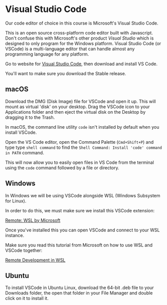 # Visual Studio Code

Our code editor of choice in this course is Microsoft's Visual Studio Code.

This is an open source cross-platform code editor built with Javascript.
Don't confuse this with Microsoft's other product _Visual Studio_ which is
designed to only program for the Windows platform. Visual Studio Code (or
VSCode) is a multi-language editor that can handle almost any programming
language for any platform.

Go to website for [Visual Studio Code][vs-code], then
download and install VS Code.

You'll want to make sure you download the Stable release.

## macOS

Download the DMG (Disk Image) file for VSCode and open it up. This will mount as
virtual 'disk' on your desktop. Drag the VSCode icon to your Applications folder
and then eject the virtual disk on the Desktop by dragging it to the Trash.

In macOS, the command line utility `code` isn't installed by default when you
install VSCode.

Open the VS Code editor, open the Command Palette (`Cmd+Shift+P`) and type
type `shell command` to find the `Shell Command: Install 'code' command in PATH`
command.

This will now allow you to easily open files in VS Code from the terminal using
the `code` command followed by a file or directory.

## Windows

In Windows we will be using VSCode alongside WSL (Windows Subsystem for Linux).

In order to do this, we must make sure we install this VSCode extension:

[Remote: WSL by Microsoft][wsl-extension]

Once you've installed this you can open VSCode and connect to your WSL instance.

Make sure you read this tutorial from Microsoft on how to use WSL and VSCode together:

[Remote Development in WSL]

## Ubuntu

To install VSCode in Ubuntu Linux, download the 64-bit .deb file to your
Downloads folder, the open that folder in your File Manager and double click on
it to install it.

[wsl-extension]:https://marketplace.visualstudio.com/items?itemName=ms-vscode-remote.remote-wsl
[vs-code]:https://code.visualstudio.com/
[Remote Development in WSL]: https://code.visualstudio.com/docs/remote/wsl-tutorial